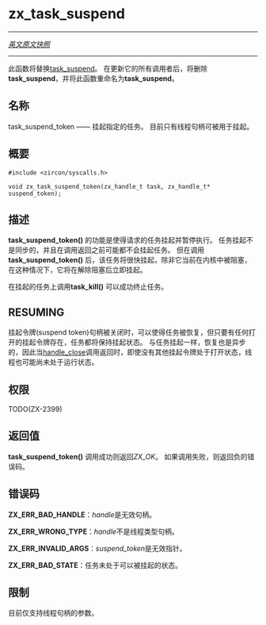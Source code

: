 # zx_task_suspend
---

[*英文原文快照*](https://github.com/fuchsia-mirror/zircon/blob/af07ad38812f7566b6c859238ece1bb4c70b969e/docs/syscalls/task_suspend_token.md)

---
<!-- This function replaces [task_suspend](task_suspend.md). When all callers are
updated, **task_suspend** will be deleted and this function will be renamed
**task_suspend**. -->
此函数将替换[task_suspend](task_suspend.md)。
在更新它的所有调用者后，将删除**task_suspend**，并将此函数重命名为**task_suspend**。

<!-- ## NAME -->
## 名称

<!-- task_suspend_token - suspend the given task. Currently only thread handles may
be suspended. -->
task_suspend_token —— 挂起指定的任务。 
目前只有线程句柄可被用于挂起。

<!-- ## SYNOPSIS -->
## 概要

```
#include <zircon/syscalls.h>

void zx_task_suspend_token(zx_handle_t task, zx_handle_t* suspend_token);

```

<!-- ## DESCRIPTION -->
## 描述

<!-- **task_suspend_token**() causes the requested task to suspend execution. Task
suspension is not synchronous and the task might not be suspended before the
call returns. The task will be suspended soon after **task_suspend_token**() is
invoked, unless it is currently blocked in the kernel, in which case it will
suspend after being unblocked. -->
**task_suspend_token()** 的功能是使得请求的任务挂起并暂停执行。 
任务挂起不是同步的，并且在调用返回之前可能都不会挂起任务。 
但在调用**task_suspend_token()** 后，该任务将很快挂起，除非它当前在内核中被阻塞，在这种情况下，它将在解除阻塞后立即挂起。

<!-- Invoking **task_kill**() on a task that is suspended will successfully kill
the task. -->
在挂起的任务上调用**task_kill()** 可以成功终止任务。

## RESUMING

<!-- The allow the task to resume, close the suspend token handle. The task will
remain suspended as long as there are any open suspend tokens. Like suspending,
resuming is asynchronous so the thread may not be in a running state when the
[handle_close](handle_close.md) call returns, even if no other suspend tokens
are open. -->
挂起令牌(suspend token)句柄被关闭时，可以使得任务被恢复，但只要有任何打开的挂起令牌存在，任务都将保持挂起状态。 
与任务挂起一样，恢复也是异步的，因此当[handle_close](handle_close.md)调用返回时，即使没有其他挂起令牌处于打开状态，线程也可能尚未处于运行状态。

<!-- ## RIGHTS -->
## 权限

TODO(ZX-2399)

<!-- ## RETURN VALUE -->
## 返回值

<!-- **task_suspend**() returns **ZX_OK** on success.
In the event of failure, a negative error value is returned. -->
**task_suspend_token()** 调用成功则返回*ZX_OK*。
如果调用失败，则返回负的错误码。

<!-- ## ERRORS -->
## 错误码

<!-- **ZX_ERR_BAD_HANDLE** *handle* is not a valid handle. -->
**ZX_ERR_BAD_HANDLE**：*handle*是无效句柄。


<!-- **ZX_ERR_WRONG_TYPE** *handle* is not a thread handle. -->
**ZX_ERR_WRONG_TYPE**：*handle*不是线程类型句柄。

<!-- **ZX_ERR_INVALID_ARGS**  *suspend_token*  was an invalid pointer. -->
**ZX_ERR_INVALID_ARGS**：*suspend_token*是无效指针。

<!-- **ZX_ERR_BAD_STATE**  The task is not in a state where suspending is possible. -->
**ZX_ERR_BAD_STATE**：任务未处于可以被挂起的状态。

<!-- ## LIMITATIONS -->
## 限制

<!-- Currently only thread handles are supported. -->
目前仅支持线程句柄的参数。